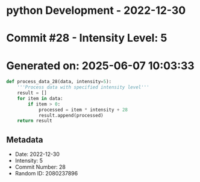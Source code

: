 ﻿# python Development - 2022-12-30
# Commit #28 - Intensity Level: 5
# Generated on: 2025-06-07 10:03:33
```python
def process_data_28(data, intensity=5):
    '''Process data with specified intensity level'''
    result = []
    for item in data:
        if item > 0:
            processed = item * intensity + 28
            result.append(processed)
    return result
```
## Metadata
- Date: 2022-12-30
- Intensity: 5
- Commit Number: 28
- Random ID: 2080237896
